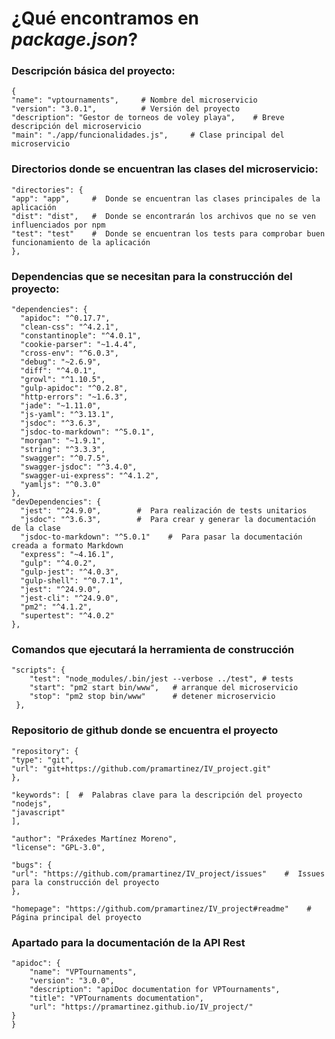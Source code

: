 # ¿Qué encontramos en *package.json*?


### Descripción básica del proyecto:

    {
    "name": "vptournaments",     # Nombre del microservicio
    "version": "3.0.1",          # Versión del proyecto
    "description": "Gestor de torneos de voley playa",    # Breve descripción del microservicio
    "main": "./app/funcionalidades.js",     # Clase principal del microservicio

###  Directorios donde se encuentran las clases del microservicio:
    "directories": {
    "app": "app",     #  Donde se encuentran las clases principales de la aplicación
    "dist": "dist",   #  Donde se encontrarán los archivos que no se ven influenciados por npm
    "test": "test"    #  Donde se encuentran los tests para comprobar buen funcionamiento de la aplicación
    },

###  Dependencias que se necesitan para la construcción del proyecto:
    "dependencies": {
      "apidoc": "^0.17.7",
      "clean-css": "^4.2.1",
      "constantinople": "^4.0.1",
      "cookie-parser": "~1.4.4",
      "cross-env": "^6.0.3",
      "debug": "~2.6.9",
      "diff": "^4.0.1",
      "growl": "^1.10.5",
      "gulp-apidoc": "^0.2.8",
      "http-errors": "~1.6.3",
      "jade": "~1.11.0",
      "js-yaml": "^3.13.1",
      "jsdoc": "^3.6.3",
      "jsdoc-to-markdown": "^5.0.1",
      "morgan": "~1.9.1",
      "string": "^3.3.3",
      "swagger": "^0.7.5",
      "swagger-jsdoc": "^3.4.0",
      "swagger-ui-express": "^4.1.2",
      "yamljs": "^0.3.0"
    },
    "devDependencies": {
      "jest": "^24.9.0",        #  Para realización de tests unitarios
      "jsdoc": "^3.6.3",        #  Para crear y generar la documentación de la clase
      "jsdoc-to-markdown": "^5.0.1"    #  Para pasar la documentación creada a formato Markdown
      "express": "~4.16.1",
      "gulp": "^4.0.2",
      "gulp-jest": "^4.0.3",
      "gulp-shell": "^0.7.1",
      "jest": "^24.9.0",
      "jest-cli": "^24.9.0",
      "pm2": "^4.1.2",
      "supertest": "^4.0.2"
    },

###  Comandos que ejecutará la herramienta de construcción
    "scripts": { 
        "test": "node_modules/.bin/jest --verbose ../test", # tests
        "start": "pm2 start bin/www",   # arranque del microservicio
        "stop": "pm2 stop bin/www"      # detener microservicio
     },

###  Repositorio de github donde se encuentra el proyecto
    "repository": {
    "type": "git",
    "url": "git+https://github.com/pramartinez/IV_project.git"
    },

    "keywords": [  #  Palabras clave para la descripción del proyecto
    "nodejs",
    "javascript"
    ],

    "author": "Práxedes Martínez Moreno",
    "license": "GPL-3.0",

    "bugs": {
    "url": "https://github.com/pramartinez/IV_project/issues"    #  Issues para la construcción del proyecto
    },

    "homepage": "https://github.com/pramartinez/IV_project#readme"    #  Página principal del proyecto

### Apartado para la documentación de la API Rest  
    "apidoc": {
        "name": "VPTournaments",
        "version": "3.0.0",
        "description": "apiDoc documentation for VPTournaments",
        "title": "VPTournaments documentation",
        "url": "https://pramartinez.github.io/IV_project/"
    }
    }

